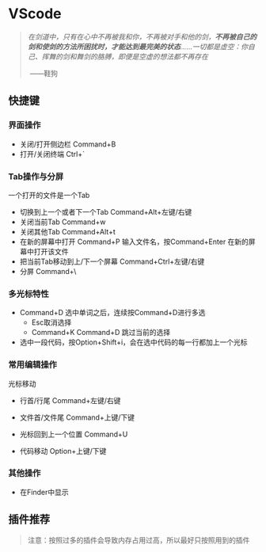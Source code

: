 # VScode

> *在剑道中，只有在心中不再被我和你，不再被对手和他的剑，**不再被自己的剑和使剑的方法所困扰时，才能达到最完美的状态**……一切都是虚空：你自己、挥舞的剑和舞剑的胳膊，即便是空虚的想法都不再存在*
>
> ​																																																							——鞋狗

## 快捷键

### 界面操作

* 关闭/打开侧边栏   Command+B
* 打开/关闭终端  Ctrl+`

### Tab操作与分屏

一个打开的文件是一个Tab

*  切换到上一个或者下一个Tab     Command+Alt+左键/右键 
* 关闭当前Tab    Command+w  
* 关闭其他Tab  Command+Alt+t
* 在新的屏幕中打开   Command+P  输入文件名，按Command+Enter 在新的屏幕中打开该文件
* 把当前Tab移动到上/下一个屏幕   Command+Ctrl+左键/右键
* 分屏  Command+\

### 多光标特性

* Command+D 选中单词之后，连续按Command+D进行多选
    * Esc取消选择
    * Command+K Command+D 跳过当前的选择
* 选中一段代码，按Option+Shift+i，会在选中代码的每一行都加上一个光标

### 常用编辑操作

光标移动

* 行首/行尾    Command+左键/右键

* 文件首/文件尾  Command+上键/下键

* 光标回到上一个位置 Command+U

* 代码移动  Option+上键/下键

    

### 其他操作

* 在Finder中显示 

## 插件推荐

> 注意：按照过多的插件会导致内存占用过高，所以最好只按照用到的插件